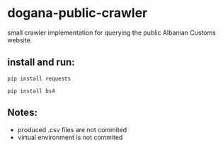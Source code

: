 # dogana-public-crawler
small crawler implementation for querying the public Albanian Customs website.

## install and run:
`pip install requests`

`pip install bs4`

## Notes:
- produced .csv files are not commited
- virtual environment is not commited